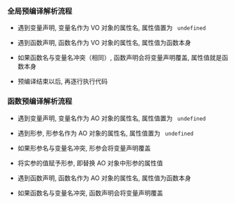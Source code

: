 ### 全局预编译解析流程

- 遇到变量声明, 变量名作为 VO 对象的属性名, 属性值置为 ` undefined`

- 遇到函数声明, 函数名作为 VO 对象的属性名, 属性值为函数本身

- 如果函数名与变量名冲突（相同）, 函数声明会将变量声明覆盖, 属性值就是函数本身

- 预编译结束以后, 再逐行执行代码

### 函数预编译解析流程

- 遇到变量声明, 变量名作为 AO 对象的属性名, 属性值置为 ` undefined`

- 遇到形参, 形参名作为 AO 对象的属性名, 属性值置为 ` undefined`

- 如果形参名与变量名冲突, 形参会将变量声明覆盖

- 将实参的值赋予形参, 即替换 AO 对象中形参的属性值

- 遇到函数声明, 函数名作为 AO 对象的属性名, 属性值为函数本身

- 如果函数名与变量名冲突, 函数声明会将变量声明覆盖
